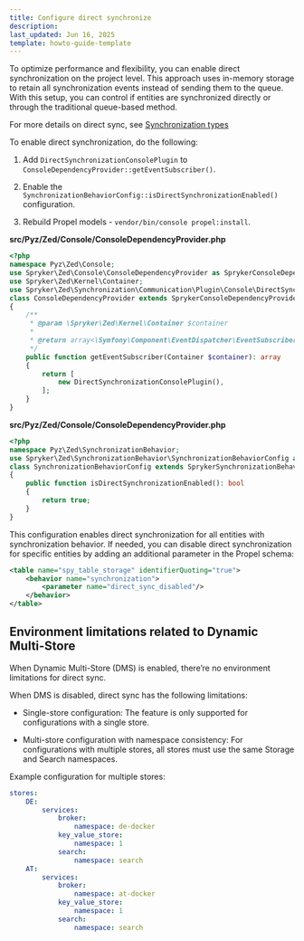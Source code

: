 ```yaml
---
title: Configure direct synchronize
description: 
last_updated: Jun 16, 2025
template: howto-guide-template
---
```


To optimize performance and flexibility, you can enable direct synchronization on the project level. This approach uses in-memory storage to retain all synchronization events instead of sending them to the queue. With this setup, you can control if entities are synchronized directly or through the traditional queue-based method.

For more details on direct sync, see [Synchronization types](/docs/dg/dev/backend-development/data-manipulation/data-publishing/publish-and-synchronization#Synchronization-types)

To enable direct synchronization, do the following:

1. Add `DirectSynchronizationConsolePlugin` to `ConsoleDependencyProvider::getEventSubscriber()`.

2. Enable the `SynchronizationBehaviorConfig::isDirectSynchronizationEnabled()` configuration.

3. Rebuild Propel models - `vendor/bin/console propel:install`.

 

**src/Pyz/Zed/Console/ConsoleDependencyProvider.php**

```php
<?php
namespace Pyz\Zed\Console;
use Spryker\Zed\Console\ConsoleDependencyProvider as SprykerConsoleDependencyProvider;
use Spryker\Zed\Kernel\Container;
use Spryker\Zed\Synchronization\Communication\Plugin\Console\DirectSynchronizationConsolePlugin;
class ConsoleDependencyProvider extends SprykerConsoleDependencyProvider
{
    /**
     * @param \Spryker\Zed\Kernel\Container $container
     *
     * @return array<\Symfony\Component\EventDispatcher\EventSubscriberInterface>
     */
    public function getEventSubscriber(Container $container): array
    {
        return [
            new DirectSynchronizationConsolePlugin(),
        ];
    }
}
```

**src/Pyz/Zed/Console/ConsoleDependencyProvider.php**

```php
<?php
namespace Pyz\Zed\SynchronizationBehavior;
use Spryker\Zed\SynchronizationBehavior\SynchronizationBehaviorConfig as SprykerSynchronizationBehaviorConfig;
class SynchronizationBehaviorConfig extends SprykerSynchronizationBehaviorConfig
{
    public function isDirectSynchronizationEnabled(): bool
    {
        return true;
    }
}
```

This configuration enables direct synchronization for all entities with synchronization behavior. If needed, you can disable direct synchronization for specific entities by adding an additional parameter in the Propel schema:


```xml
<table name="spy_table_storage" identifierQuoting="true">
    <behavior name="synchronization">
        <parameter name="direct_sync_disabled"/>
    </behavior>
</table>
```

## Environment limitations related to Dynamic Multi-Store

When Dynamic Multi-Store (DMS) is enabled, there’re no environment limitations for direct sync.

When DMS is disabled, direct sync has the following limitations:

- Single-store configuration: The feature is only supported for configurations with a single store.

- Multi-store configuration with namespace consistency: For configurations with multiple stores, all stores must use the same Storage and Search namespaces.

Example configuration for multiple stores:

```yml
stores:
    DE:
        services:
            broker:
                namespace: de-docker
            key_value_store:
                namespace: 1
            search:
                namespace: search
    AT:
        services:
            broker:
                namespace: at-docker
            key_value_store:
                namespace: 1
            search:
                namespace: search
```


